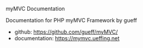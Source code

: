 
myMVC Documentation

Documentation for PHP myMVC Framework by gueff

- github: https://github.com/gueff/myMVC/
- documentation: https://mymvc.ueffing.net
